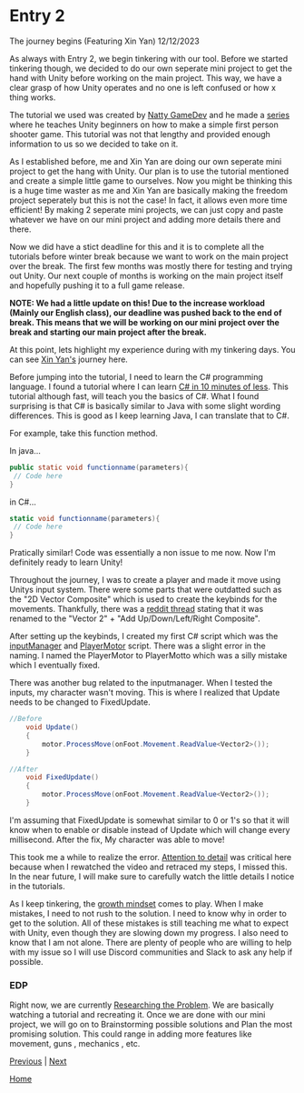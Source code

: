 # Entry 2
The journey begins (Featuring Xin Yan) 12/12/2023

As always with Entry 2, we begin tinkering with our tool. Before we started tinkering though, we decided to do our own seperate mini project to get the hand with Unity before working on the main project. This way, we have a clear grasp of how Unity operates and no one is left confused or how x thing works.

The tutorial we used was created by [Natty GameDev](https://www.youtube.com/@NattyGameDev) and he made a [series](https://www.youtube.com/watch?v=rJqP5EesxLk&list=PLGUw8UNswJEOv8c5ZcoHarbON6mIEUFBC) where he teaches Unity beginners on how to make a simple first person shooter game. This tutorial was not that lengthy and provided enough information to us so we decided to take on it.

As I established before, me and Xin Yan are doing our own seperate mini project to get the hang with Unity. Our plan is to use the tutorial mentioned and create a simple little game to ourselves. Now you might be thinking this is a huge time waster as me and Xin Yan are basically making the freedom project seperately but this is not the case! In fact, it allows even more time efficient! By making 2 seperate mini projects, we can just copy and paste whatever we have on our mini project and adding more details there and there.

Now we did have a stict deadline for this and it is to complete all the tutorials before winter break because we want to work on the main project over the break. The first few months was mostly there for testing and trying out Unity. Our next couple of months is working on the main project itself and hopefully pushing it to a full game release.

**NOTE: We had a little update on this! Due to the increase workload (Mainly our English class), our deadline was pushed back to the end of break. This means that we will be working on our mini project over the break and starting our main project after the break.**

At this point, lets highlight my experience during with my tinkering days. You can see [Xin Yan's](https://github.com/xinyanh4701/apcsa-freedom-project/blob/main/blog/entry02.md) journey here.

Before jumping into the tutorial, I need to learn the C# programming language. I found a tutorial where I can learn [C# in 10 minutes of less](https://www.youtube.com/watch?v=IFayQioG71A). This tutorial although fast, will teach you the basics of C#. What I found surprising is that C# is basically similar to Java with some slight wording differences. This is good as I keep learning Java, I can translate that to C#.

For example, take this function method.

In java...

```java
public static void functionname(parameters){
 // Code here
}
```

in C#...

```cs
static void functionname(parameters){
 // Code here
}
```

Pratically similar! Code was essentially a non issue to me now. Now I'm definitely ready to learn Unity!

Throughout the journey, I was to create a player and made it move using Unitys input system. There were some parts that were outdatted such as the "2D Vector Composite" which is used to create the keybinds for the movements. Thankfully, there was a [reddit thread](https://www.reddit.com/r/Unity3D/comments/s5t1bs/unity_isnt_showing_the_add_2d_vector_composite/) stating that it was renamed to the "Vector 2" + "Add Up/Down/Left/Right Composite".

After setting up the keybinds, I created my first C# script which was the [inputManager](../tool/codesnippits/inputmanagersnippit.cs) and [PlayerMotor](../tool/codesnippits/playermansnippit.cs) script. There was a slight error in the naming. I named the PlayerMotor to PlayerMotto which was a silly mistake which I eventually fixed.

There was another bug related to the inputmanager. When I tested the inputs, my character wasn't moving. This is where I realized that Update needs to be changed to FixedUpdate.

```cs
//Before
    void Update()
    {
        motor.ProcessMove(onFoot.Movement.ReadValue<Vector2>());
    }

//After
    void FixedUpdate()
    {
        motor.ProcessMove(onFoot.Movement.ReadValue<Vector2>());
    }
```
I'm assuming that FixedUpdate is somewhat similar to 0 or 1's so that it will know when to enable or disable instead of Update which will change every millisecond. After the fix, My character was able to move!

This took me a while to realize the error. [Attention to detail](https://hstatsep.github.io/students/#skills) was critical here because when I rewatched the video and retraced my steps, I missed this. In the near future, I will make sure to carefully watch the little details I notice in the tutorials.

As I keep tinkering, the [growth mindset](https://hstatsep.github.io/students/#skills) comes to play. When I make mistakes, I need to not rush to the solution. I need to know why in order to get to the solution. All of these mistakes is still teaching me what to expect with Unity, even though they are slowing down my progress. I also need to know that I am not alone. There are plenty of people who are willing to help with my issue so I will use Discord communities and Slack to ask any help if possible.

### EDP
Right now, we are currently [Researching the Problem](https://hstatsep.github.io/students/#edp). We are basically watching a tutorial and recreating it. Once we are done with our mini project, we will go on to Brainstorming possible solutions and Plan the most promising solution. This could range in adding more features like movement, guns , mechanics , etc.

[Previous](entry01.md) | [Next](entry03.md)

[Home](../README.md)